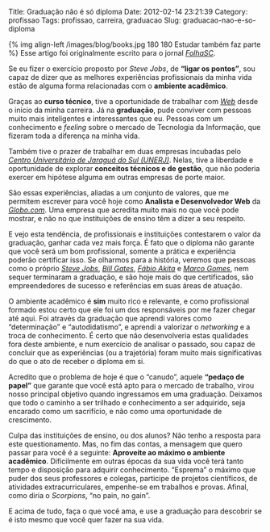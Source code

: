 Title: Graduação não é só diploma
Date: 2012-02-14 23:21:39
Category: profissao
Tags: profissao, carreira, graduacao
Slug: graduacao-nao-e-so-diploma


{% img align-left /images/blog/books.jpg 180 180 Estudar também faz parte %}
Esse artigo foi originalmente escrito para o jornal [*FolhaSC*][].

Se eu fizer o exercício proposto por *Steve Jobs*, de **“ligar os
pontos”**, sou capaz de dizer que as melhores experiências profissionais
da minha vida estão de alguma forma relacionadas com o **ambiente
acadêmico**.

Graças ao **curso técnico**, tive a oportunidade de trabalhar com
[*Web*][] desde o início da minha carreira. Já na **graduação**, pude
conviver com pessoas muito mais inteligentes e interessantes que eu.
Pessoas com um conhecimento e *feeling* sobre o mercado de Tecnologia da
Informação, que fizeram toda a diferença na minha vida.

<!-- PELICAN_END_SUMMARY -->

Também tive o prazer de trabalhar em duas empresas incubadas pelo
[*Centro Universitário de Jaraguá do Sul (UNERJ)*][]. Nelas, tive a liberdade e
oportunidade de explorar **conceitos técnicos e de gestão**, que não
poderia exercer em hipótese alguma em outras empresas de porte maior.

São essas experiências, aliadas a um conjunto de valores, que me
permitem escrever para você hoje como **Analista e Desenvolvedor Web**
da [*Globo.com*][]. Uma empresa que acredita muito mais no que você pode
mostrar, e não no que instituições de ensino têm a dizer a seu respeito.

E vejo esta tendência, de profissionais e instituições contestarem o
valor da graduação, ganhar cada vez mais força. É fato que o diploma não
garante que você será um bom profissional, somente a prática e
experiência poderão certificar isso. Se olharmos para a história,
veremos que pessoas como o próprio [*Steve Jobs*][], [*Bill Gates*][],
[*Fábio Akita*][] e [*Marco Gomes*][], nem sequer terminaram a
graduação, e são hoje mais do que certificados, são empreendedores de
sucesso e referências em suas áreas de atuação.

O ambiente acadêmico é **sim** muito rico e relevante, e como
profissional formado estou certo que ele foi um dos responsáveis por me
fazer chegar até aqui. Foi através da graduação que aprendi valores como
“determinação” e “autodidatismo”, e aprendi a valorizar o *networking* e
a troca de conhecimento. É certo que não desenvolveria estas qualidades
fora deste ambiente, e num exercício de analisar o passado, sou capaz de
concluir que as experiências (ou a trajetória) foram muito mais
significativas do que o ato de receber o diploma em si.

Acredito que o problema de hoje é que o “canudo”, aquele **“pedaço de
papel”** que garante que você está apto para o mercado de trabalho,
virou nosso principal objetivo quando ingressamos em uma graduação.
Deixamos que todo o caminho a ser trilhado e conhecimento a ser
adquirido, seja encarado como um sacrifício, e não como uma oportunidade
de crescimento.

Culpa das instituições de ensino, ou dos alunos? Não tenho a resposta
para este questionamento. Mas, no fim das contas, a mensagem que quero
passar para você é a seguinte: **Aproveite ao máximo o ambiente
acadêmico**. Dificilmente em outras épocas da sua vida você terá tanto
tempo e disposição para adquirir conhecimento. “Esprema” o máximo que
puder dos seus professores e colegas, participe de projetos científicos,
de atividades extracurriculares, empenhe-se em trabalhos e provas.
Afinal, como diria o *Scorpions*, “no pain, no gain”.

E acima de tudo, faça o que você ama, e use a graduação para descobrir
se é isto mesmo que você quer fazer na sua vida.

  [*FolhaSC*]: http://www.folhasc.com/
    "O jornal de vanguarda"
  [*Web*]: {tag}web
    "Leia mais sobre Web"
  [*Centro Universitário de Jaraguá do Sul (UNERJ)*]: http://www.catolicasc.org.br/
    "UNERJ, atual Católica de Santa Catarina"
  [*Globo.com*]: http://globo.com
    "Absolutamente tudo sobre notícias e entretenimento"
  [*Steve Jobs*]: http://pt.wikipedia.org/wiki/Steve_Jobs
    "Leia mais sobre Steve Jobs na Wikipedia"
  [*Bill Gates*]: http://pt.wikipedia.org/wiki/Bill_Gates
    "Leia mais sobre Bill Gates na Wikipedia"
  [*Fábio Akita*]: http://akitaonrails.com/ "Conheça o Fábio Akita"
  [*Marco Gomes*]: http://marcogomes.com/blog/
    "Conheça um dos jovens empreendedores de maior sucesso no país"
